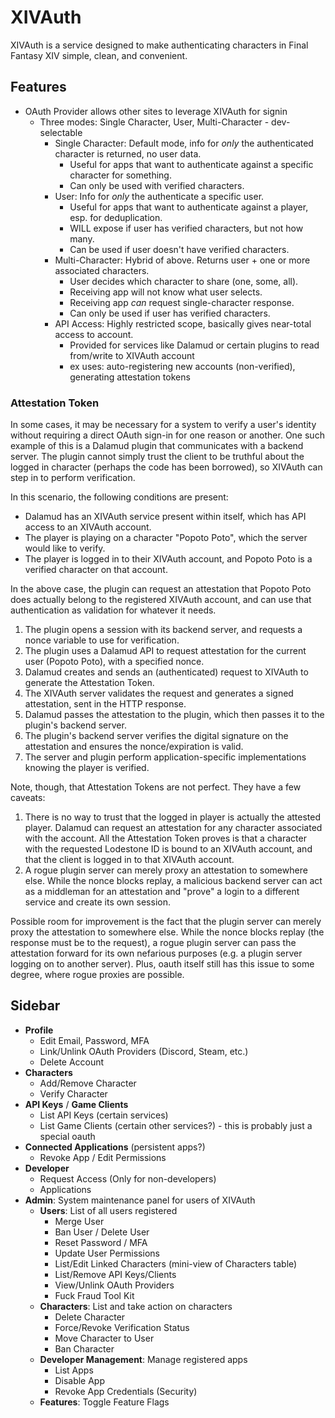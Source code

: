 # XIVAuth

XIVAuth is a service designed to make authenticating characters in Final Fantasy XIV simple, clean, and convenient.

## Features

* OAuth Provider allows other sites to leverage XIVAuth for signin
  * Three modes: Single Character, User, Multi-Character - dev-selectable
    * Single Character: Default mode, info for *only* the authenticated character is returned, no user data.
      * Useful for apps that want to authenticate against a specific character for something.
      * Can only be used with verified characters.
    * User: Info for *only* the authenticate a specific user.
      * Useful for apps that want to authenticate against a player, esp. for deduplication.
      * WILL expose if user has verified characters, but not how many.
      * Can be used if user doesn't have verified characters.
    * Multi-Character: Hybrid of above. Returns user + one or more associated characters.
      * User decides which character to share (one, some, all).
      * Receiving app will not know what user selects.
      * Receiving app *can* request single-character response.
      * Can only be used if user has verified characters.
    * API Access: Highly restricted scope, basically gives near-total access to account.
      * Provided for services like Dalamud or certain plugins to read from/write to XIVAuth account
      * ex uses: auto-registering new accounts (non-verified), generating attestation tokens

### Attestation Token

In some cases, it may be necessary for a system to verify a user's identity without requiring a direct OAuth sign-in
for one reason or another. One such example of this is a Dalamud plugin that communicates with a backend server. The 
plugin cannot simply trust the client to be truthful about the logged in character (perhaps the code has been borrowed),
so XIVAuth can step in to perform verification. 

In this scenario, the following conditions are present:
- Dalamud has an XIVAuth service present within itself, which has API access to an XIVAuth account.
- The player is playing on a character "Popoto Poto", which the server would like to verify.
- The player is logged in to their XIVAuth account, and Popoto Poto is a verified character on that account.

In the above case, the plugin can request an attestation that Popoto Poto does actually belong to the registered XIVAuth
account, and can use that authentication as validation for whatever it needs.

1. The plugin opens a session with its backend server, and requests a nonce variable to use for verification.
2. The plugin uses a Dalamud API to request attestation for the current user (Popoto Poto), with a specified nonce.
3. Dalamud creates and sends an (authenticated) request to XIVAuth to generate the Attestation Token.
4. The XIVAuth server validates the request and generates a signed attestation, sent in the HTTP response.
5. Dalamud passes the attestation to the plugin, which then passes it to the plugin's backend server.
6. The plugin's backend server verifies the digital signature on the attestation and ensures the nonce/expiration is valid.
7. The server and plugin perform application-specific implementations knowing the player is verified.

Note, though, that Attestation Tokens are not perfect. They have a few caveats:

1. There is no way to trust that the logged in player is actually the attested player. Dalamud can request an
   attestation for any character associated with the account. All the Attestation Token proves is that a character with
   the requested Lodestone ID is bound to an XIVAuth account, and that the client is logged in to that XIVAuth account.
2. A rogue plugin server can merely proxy an attestation to somewhere else. While the nonce blocks replay, a malicious
   backend server can act as a middleman for an attestation and "prove" a login to a different service and create its
   own session. 

Possible room for improvement is the fact that the plugin server can merely proxy the attestation to somewhere else. 
While the nonce blocks replay (the response must be to the request), a rogue plugin server can pass the attestation 
forward for its own nefarious purposes (e.g. a plugin server logging on to another server). Plus, oauth itself still 
has this issue to some degree, where rogue proxies are possible.

## Sidebar

* **Profile**
  * Edit Email, Password, MFA
  * Link/Unlink OAuth Providers (Discord, Steam, etc.)
  * Delete Account
* **Characters**
  * Add/Remove Character
  * Verify Character
* **API Keys** / **Game Clients**
  * List API Keys (certain services)
  * List Game Clients (certain other services?) - this is probably just a special oauth
* **Connected Applications** (persistent apps?)
  * Revoke App / Edit Permissions
* **Developer**
  * Request Access (Only for non-developers)
  * Applications
* **Admin**: System maintenance panel for users of XIVAuth
  * **Users**: List of all users registered
    * Merge User
    * Ban User / Delete User
    * Reset Password / MFA
    * Update User Permissions
    * List/Edit Linked Characters (mini-view of Characters table)
    * List/Remove API Keys/Clients
    * View/Unlink OAuth Providers
    * Fuck Fraud Tool Kit
  * **Characters**: List and take action on characters
    * Delete Character
    * Force/Revoke Verification Status
    * Move Character to User
    * Ban Character
  * **Developer Management**: Manage registered apps
    * List Apps
    * Disable App
    * Revoke App Credentials (Security)
  * **Features**: Toggle Feature Flags
